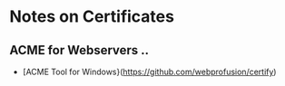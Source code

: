 # Notes on Certificates

## ACME for Webservers ..

- [ACME Tool for Windows}(https://github.com/webprofusion/certify)
